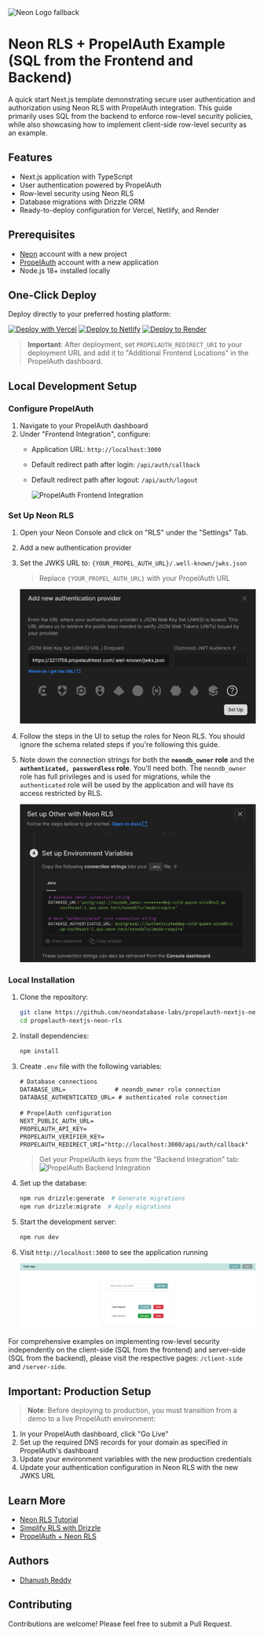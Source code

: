 <picture>
  <source media="(prefers-color-scheme: dark)" srcset="https://neon.com/brand/neon-logo-dark-color.svg">
  <source media="(prefers-color-scheme: light)" srcset="https://neon.com/brand/neon-logo-light-color.svg">
  <img width="250px" alt="Neon Logo fallback" src="https://neon.com/brand/neon-logo-dark-color.svg">
</picture>

# Neon RLS + PropelAuth Example (SQL from the Frontend and Backend)

A quick start Next.js template demonstrating secure user authentication and authorization using Neon RLS with PropelAuth integration. This guide primarily uses SQL from the backend to enforce row-level security policies, while also showcasing how to implement client-side row-level security as an example.

## Features

- Next.js application with TypeScript
- User authentication powered by PropelAuth
- Row-level security using Neon RLS
- Database migrations with Drizzle ORM
- Ready-to-deploy configuration for Vercel, Netlify, and Render

## Prerequisites

- [Neon](https://neon.tech) account with a new project
- [PropelAuth](https://www.propelauth.com) account with a new application
- Node.js 18+ installed locally

## One-Click Deploy

Deploy directly to your preferred hosting platform:

[![Deploy with Vercel](https://vercel.com/button)](https://vercel.com/new/clone?repository-url=https://github.com/neondatabase-labs/propelauth-nextjs-neon-rls&env=DATABASE_URL,DATABASE_AUTHENTICATED_URL,NEXT_PUBLIC_AUTH_URL,PROPELAUTH_API_KEY,PROPELAUTH_VERIFIER_KEY,PROPELAUTH_REDIRECT_URI&project-name=neon-rls-propelauth&repository-name=neon-rls-propelauth)
[![Deploy to Netlify](https://www.netlify.com/img/deploy/button.svg)](https://app.netlify.com/start/deploy?repository=https://github.com/neondatabase-labs/propelauth-nextjs-neon-rls)
[![Deploy to Render](https://render.com/images/deploy-to-render-button.svg)](https://render.com/deploy?repo=https://github.com/neondatabase-labs/propelauth-nextjs-neon-rls)

> **Important**: After deployment, set `PROPELAUTH_REDIRECT_URI` to your deployment URL and add it to "Additional Frontend Locations" in the PropelAuth dashboard.

## Local Development Setup

### Configure PropelAuth

1. Navigate to your PropelAuth dashboard
2. Under "Frontend Integration", configure:
   - Application URL: `http://localhost:3000`
   - Default redirect path after login: `/api/auth/callback`
   - Default redirect path after logout: `/api/auth/logout`

      ![PropelAuth Frontend Integration](/images/propelauth-frontend-integration-page.png)

### Set Up Neon RLS

1. Open your Neon Console and click on "RLS" under the "Settings" Tab.
2. Add a new authentication provider
3. Set the JWKS URL to: `{YOUR_PROPEL_AUTH_URL}/.well-known/jwks.json`
   
   > Replace `{YOUR_PROPEL_AUTH_URL}` with your PropelAuth URL
   
   ![Neon RLS Add Auth Provider](/images/neon-rls-add-auth-provider.png)

4. Follow the steps in the UI to setup the roles for Neon RLS. You should ignore the schema related steps if you're following this guide.
5. Note down the connection strings for both the **`neondb_owner` role** and the **`authenticated, passwordless` role**. You'll need both. The `neondb_owner` role has full privileges and is used for migrations, while the `authenticated` role will be used by the application and will have its access restricted by RLS.
   
   ![Neon RLS Connection Strings](/images/neon-rls-env-values.png)

### Local Installation

1. Clone the repository:

   ```bash
   git clone https://github.com/neondatabase-labs/propelauth-nextjs-neon-rls
   cd propelauth-nextjs-neon-rls
   ```

2. Install dependencies:

   ```bash
   npm install
   ```

3. Create `.env` file with the following variables:

   ```env
   # Database connections
   DATABASE_URL=              # neondb_owner role connection
   DATABASE_AUTHENTICATED_URL= # authenticated role connection

   # PropelAuth configuration
   NEXT_PUBLIC_AUTH_URL=
   PROPELAUTH_API_KEY=
   PROPELAUTH_VERIFIER_KEY=
   PROPELAUTH_REDIRECT_URI="http://localhost:3000/api/auth/callback"
   ```

   > Get your PropelAuth keys from the "Backend Integration" tab:
   > ![PropelAuth Backend Integration](/images/propelauth-backend-integration-page.png)

4. Set up the database:

   ```bash
   npm run drizzle:generate  # Generate migrations
   npm run drizzle:migrate  # Apply migrations
   ```

5. Start the development server:

   ```bash
   npm run dev
   ```

6. Visit `http://localhost:3000` to see the application running

   ![Neon RLS + PropelAuth Example](/images/neon-rls-propelauth-example.png)

For comprehensive examples on implementing row-level security independently on the client-side (SQL from the frontend) and server-side (SQL from the backend), please visit the respective pages: `/client-side` and `/server-side`.

## Important: Production Setup

> **Note**: Before deploying to production, you must transition from a demo to a live PropelAuth environment:

1. In your PropelAuth dashboard, click "Go Live"
2. Set up the required DNS records for your domain as specified in PropelAuth's dashboard
3. Update your environment variables with the new production credentials
4. Update your authentication configuration in Neon RLS with the new JWKS URL

## Learn More

- [Neon RLS Tutorial](https://neon.tech/docs/guides/neon-rls-tutorial)
- [Simplify RLS with Drizzle](https://neon.tech/docs/guides/neon-rls-drizzle)
- [PropelAuth + Neon RLS](https://neon.tech/docs/guides/neon-rls-propelauth)

## Authors

- [Dhanush Reddy](https://github.com/dhanushreddy291)

## Contributing

Contributions are welcome! Please feel free to submit a Pull Request.
